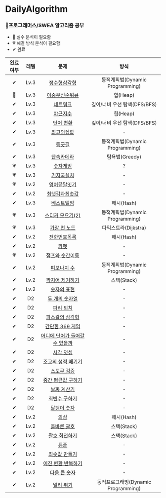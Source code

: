 # DailyAlgorithm
### 🌻프로그래머스/SWEA 알고리즘 공부<br/>
- 💜 실수 분석이 필요함
- 💗 해결 방식 분석이 필요함
- ✔ 완료

|**완료여부**|**레벨**|**문제**|**방식**|
|:---:|:---:|:---:|:---:|
|✔|Lv.3|[정수형삼각형](https://school.programmers.co.kr/learn/courses/30/lessons/43105)|동적계획법(Dynamic Programming)|
|💜|Lv.3|[이중우선순위큐](https://school.programmers.co.kr/learn/courses/30/lessons/42628)|힙(Heap)|
|✔|Lv.3|[네트워크](https://school.programmers.co.kr/learn/courses/30/lessons/43162)|깊이/너비 우선 탐색(DFS/BFS)|
|✔|Lv.3|[야근지수](https://school.programmers.co.kr/learn/courses/30/lessons/12927)|힙(Heap)|
|✔|Lv.3|[단어 변환](https://school.programmers.co.kr/learn/courses/30/lessons/43163)|깊이/너비 우선 탐색(DFS/BFS)|
|✔|Lv.3|[최고의집합](https://school.programmers.co.kr/learn/courses/30/lessons/12938)|-|
|✔|Lv.3|[등굣길](https://school.programmers.co.kr/learn/courses/30/lessons/42898)|동적계획법(Dynamic Programming)|
|✔|Lv.3|[단속카메라](https://school.programmers.co.kr/learn/courses/30/lessons/42884)|탐욕법(Greedy)|
|💗|Lv.3|[숫자게임](https://school.programmers.co.kr/learn/courses/30/lessons/12987)|?|
|💗|Lv.3|[기지국설치](https://school.programmers.co.kr/learn/courses/30/lessons/12979)|-|
|💗|Lv.2|[영어끝말잇기](https://school.programmers.co.kr/learn/courses/30/lessons/12981)|-|
|✔|Lv.2|[최댓갑과최솟값](https://school.programmers.co.kr/learn/courses/30/lessons/12939)|-|
|✔|Lv.3|[베스트앨범](https://school.programmers.co.kr/learn/courses/30/lessons/42579)|해시(Hash)|
|💗|Lv.3|[스티커 모으기(2)](https://school.programmers.co.kr/learn/courses/30/lessons/12971)|동적계획법(Dynamic Programming)|
|💗|Lv.3|[가장 먼 노드](https://school.programmers.co.kr/learn/courses/30/lessons/49189)|다익스트라(Dijkstra)|
|✔|Lv.2|[전화번호목록](https://school.programmers.co.kr/learn/courses/30/lessons/42577)|해시(Hash)|
|✔|Lv.2|[카펫](https://school.programmers.co.kr/learn/courses/30/lessons/42842)|-|
|💗|Lv.2|[점프와 순간이동](https://school.programmers.co.kr/learn/courses/30/lessons/12980)|-|
|✔|Lv.2|[피보나치 수](https://school.programmers.co.kr/learn/courses/30/lessons/12945)|동적계획법(Dynamic Programming)|
|✔|Lv.2|[짝지어 제거하기](https://school.programmers.co.kr/learn/courses/30/lessons/12973)|스택(Stack)|
|✔|Lv.2|[숫자의 표현](https://school.programmers.co.kr/learn/courses/30/lessons/12924)|-|
|✔|D2|[두 개의 숫자열](https://swexpertacademy.com/main/code/problem/problemDetail.do?problemLevel=2&contestProbId=AV5PpoFaAS4DFAUq&categoryId=AV5PpoFaAS4DFAUq&categoryType=CODE&problemTitle=%EB%91%90+%EA%B0%9C%EC%9D%98&orderBy=FIRST_REG_DATETIME&selectCodeLang=JAVA&select-1=2&pageSize=10&pageIndex=1)|-|
|✔|D2|[파리 퇴치](https://swexpertacademy.com/main/code/problem/problemDetail.do?contestProbId=AV5PzOCKAigDFAUq&categoryId=AV5PzOCKAigDFAUq&categoryType=CODE&problemTitle=%ED%8C%8C%EB%A6%AC+%ED%87%B4%EC%B9%98&orderBy=FIRST_REG_DATETIME&selectCodeLang=ALL&select-1=&pageSize=10&pageIndex=1)|-|
|✔|D2|[파스칼의 삼각형](https://swexpertacademy.com/main/code/problem/problemDetail.do?contestProbId=AV5P0-h6Ak4DFAUq)|-|
|✔|D2|[간단한 369 게임](https://swexpertacademy.com/main/code/problem/problemDetail.do?contestProbId=AV5PTeo6AHUDFAUq&categoryId=AV5PTeo6AHUDFAUq&categoryType=CODE&problemTitle=1926&orderBy=FIRST_REG_DATETIME&selectCodeLang=ALL&select-1=&pageSize=10&pageIndex=1)|-|
|✔|D2|[어디에 단어가 들어갈 수 있을까](https://swexpertacademy.com/main/code/problem/problemDetail.do?contestProbId=AV5PuPq6AaQDFAUq&categoryId=AV5PuPq6AaQDFAUq&categoryType=CODE&problemTitle=1979&orderBy=FIRST_REG_DATETIME&selectCodeLang=ALL&select-1=&pageSize=10&pageIndex=1)|-|
|✔|D2|[시각 덧셈](https://swexpertacademy.com/main/code/problem/problemDetail.do?problemLevel=2&contestProbId=AV5PttaaAZIDFAUq&categoryId=AV5PttaaAZIDFAUq&categoryType=CODE&problemTitle=&orderBy=FIRST_REG_DATETIME&selectCodeLang=JAVA&select-1=2&pageSize=10&pageIndex=2)|-|
|✔|D2|[조교의 성적 매기기](https://swexpertacademy.com/main/code/problem/problemDetail.do?problemLevel=2&contestProbId=AV5PwGK6AcIDFAUq&categoryId=AV5PwGK6AcIDFAUq&categoryType=CODE&problemTitle=&orderBy=FIRST_REG_DATETIME&selectCodeLang=JAVA&select-1=2&pageSize=10&pageIndex=1)|-|
|✔|D2|[스도쿠 검증](https://swexpertacademy.com/main/code/problem/problemDetail.do?problemLevel=2&contestProbId=AV5Psz16AYEDFAUq&categoryId=AV5Psz16AYEDFAUq&categoryType=CODE&problemTitle=&orderBy=FIRST_REG_DATETIME&selectCodeLang=JAVA&select-1=2&pageSize=10&pageIndex=2)|-|
|✔|D2|[중간 평균값 구하기](https://swexpertacademy.com/main/code/problem/problemDetail.do?problemLevel=2&contestProbId=AV5Pw_-KAdcDFAUq&categoryId=AV5Pw_-KAdcDFAUq&categoryType=CODE&problemTitle=&orderBy=FIRST_REG_DATETIME&selectCodeLang=JAVA&select-1=2&pageSize=10&pageIndex=1#)|-|
|✔|D2|[날짜 계산기](https://swexpertacademy.com/main/code/problem/problemDetail.do?problemLevel=2&contestProbId=AV5PnnU6AOsDFAUq&categoryId=AV5PnnU6AOsDFAUq&categoryType=CODE&problemTitle=&orderBy=PASS_RATE&selectCodeLang=JAVA&select-1=2&pageSize=10&pageIndex=1)|-|
|✔|D2|[최빈수 구하기](https://swexpertacademy.com/main/code/problem/problemDetail.do?problemLevel=2&contestProbId=AV13zo1KAAACFAYh&categoryId=AV13zo1KAAACFAYh&categoryType=CODE&problemTitle=&orderBy=PASS_RATE&selectCodeLang=JAVA&select-1=2&pageSize=10&pageIndex=3)|-|
|✔|D2|[달팽이 숫자](https://swexpertacademy.com/main/code/problem/problemDetail.do?contestProbId=AV5PobmqAPoDFAUq&categoryId=AV5PobmqAPoDFAUq&categoryType=CODE&problemTitle=%EB%8B%AC%ED%8C%BD%EC%9D%B4&orderBy=FIRST_REG_DATETIME&selectCodeLang=ALL&select-1=&pageSize=10&pageIndex=1)|-|
|✔|Lv.2|[의상](https://school.programmers.co.kr/learn/courses/30/lessons/42578)|해시(Hash)|
|✔|Lv.2|[올바른 괄호](https://school.programmers.co.kr/learn/courses/30/lessons/12909)|스택(Stack)|
|✔|Lv.2|[괄호 회전하기](https://school.programmers.co.kr/learn/courses/30/lessons/76502)|스택(Stack)|
|✔|Lv.2|[튜플](https://school.programmers.co.kr/learn/courses/30/lessons/64065)|-|
|✔|Lv.2|[최솟값 만들기](https://school.programmers.co.kr/learn/courses/30/lessons/12941)|-|
|✔|Lv.2|[이진 변환 반복하기](https://school.programmers.co.kr/learn/courses/30/lessons/70129)|-|
|✔|Lv.2|[다음 큰 숫자](https://school.programmers.co.kr/learn/courses/30/lessons/12911)|-|
|✔|Lv.2|[멀리 뛰기](https://school.programmers.co.kr/learn/courses/30/lessons/12914)|동적프로그래밍(Dynamic Programming)|